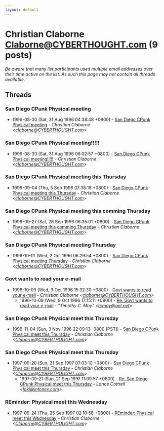 ```yaml
---
layout: default
---
```


# Christian Claborne <Claborne@CYBERTHOUGHT.com> (9 posts)

_Be aware that many list participants used multiple email addresses over their time active on the list. As such this page may not contain all threads available._

## Threads

### San Diego CPunk Physical meeting
+ 1996-08-30 (Sat, 31 Aug 1996 04:38:48 +0800) - [San Diego CPunk Physical meeting](/archive/1996/08/b6a2c6e9a632c3a8548066243539de2b7d4bd48c04c137bf2a1e09951d6a46a5) - _Christian Claborne \<claborne@CYBERTHOUGHT.com\>_

### San Diego CPunk Physical meeting!!!!!
+ 1996-08-30 (Sat, 31 Aug 1996 06:02:57 +0800) - [San Diego CPunk Physical meeting!!!!!](/archive/1996/08/2e061b9fa15ced025147bf2512e26caf2e8577fbd0ebc16203b5044b52a7ad12) - _Christian Claborne \<claborne@CYBERTHOUGHT.com\>_

### San Diego CPunk Physical meeting this Thursday
+ 1996-09-04 (Thu, 5 Sep 1996 07:38:18 +0800) - [San Diego CPunk Physical meeting this Thursday](/archive/1996/09/b3be554d97f2e6694c65e03f805cae191440b05ced63270640efb9ca5f75bf6f) - _Christian Claborne \<claborne@CYBERTHOUGHT.com\>_

### San Diego CPunk Physical meeting this comming Thursday
+ 1996-09-27 (Sat, 28 Sep 1996 06:35:01 +0800) - [San Diego CPunk Physical meeting this comming Thursday](/archive/1996/09/a0f23a85c240c91b3535521cd1df3a058cf01167138b86963ce6313098b14bbb) - _Christian Claborne \<claborne@CYBERTHOUGHT.com\>_

### San Diego CPunk Physical meeting Thursday
+ 1996-10-01 (Wed, 2 Oct 1996 06:29:54 +0800) - [San Diego CPunk Physical meeting Thursday](/archive/1996/10/f79ab1921eeca890326c3555f30cdc12ca0d32e1c3d4bf029dc12957179612de) - _Christian Claborne \<claborne@CYBERTHOUGHT.com\>_

### Govt wants to read your e-mail
+ 1996-10-09 (Wed, 9 Oct 1996 15:32:30 +0800) - [Govt wants to read your e-mail](/archive/1996/10/9f1bec633119af20133377d5096269a5658a3b9cd1173a6d108e9b7cae117efe) - _Christian Claborne \<claborne@CYBERTHOUGHT.com\>_
  + 1996-10-09 (Wed, 9 Oct 1996 17:15:11 +0800) - [Re: Govt wants to read your e-mail](/archive/1996/10/fd805891a4b0fc713146a6d1247ef6ca3cfd666f394630341e1dc323a0fe1d1c) - _"Timothy C. May" \<tcmay@got.net\>_

### San Diego CPunk Physical meet this Thursday
+ 1996-11-04 (Sun, 3 Nov 1996 22:09:13 -0800 (PST)) - [San Diego CPunk Physical meet this Thursday](/archive/1996/11/a57b861952027c7858b5c51e0e00e686f31c55d1fbec76034c89c70d31b51745) - _Christian Claborne \<Claborne@CYBERTHOUGHT.com\>_

### San Diego CPunk Physical meet this Thursday
+ 1997-09-20 (Sun, 21 Sep 1997 07:03:10 +0800) - [San Diego CPunk Physical meet this Thursday](/archive/1997/09/997b1c9107931eb10964a03129eb5b3d5e22eb68159816c554dcc6e33334d6aa) - _Christian Claborne \<Claborne@CYBERTHOUGHT.com\>_
  + 1997-09-21 (Sun, 21 Sep 1997 11:09:57 +0800) - [Re: San Diego CPunk Physical meet this Thursday](/archive/1997/09/e7a13cdc738d91490f86d1049608a79b768e486770731c76b3997a25c92aa870) - _Lance Cottrell \<loki@infonex.com\>_

### REminder: Physical meet this Wednesday
+ 1997-09-24 (Thu, 25 Sep 1997 02:10:58 +0800) - [REminder: Physical meet this Wednesday](/archive/1997/09/cf338b37dd5444f65c9471f201f5702e32723a6ad195608ebfbe99d425d11b84) - _Christian Claborne \<Claborne@CYBERTHOUGHT.com\>_

